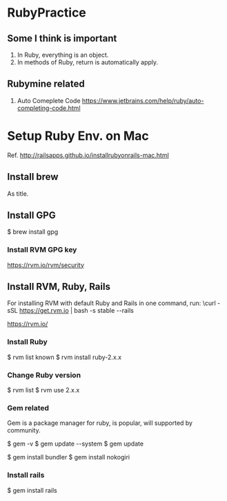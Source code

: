 # RubyPractice

## Some I think is important

1. In Ruby, everything is an object.
2. In methods of Ruby, return is automatically apply.

## Rubymine related

1. Auto Comeplete Code
   https://www.jetbrains.com/help/ruby/auto-completing-code.html

# Setup Ruby Env. on Mac

Ref.
http://railsapps.github.io/installrubyonrails-mac.html

## Install brew

As title.

## Install GPG

$ brew install gpg

### Install RVM GPG key

https://rvm.io/rvm/security

## Install RVM, Ruby, Rails

For installing RVM with default Ruby and Rails in one command, run:
\curl -sSL https://get.rvm.io | bash -s stable --rails

https://rvm.io/

### Install Ruby

$ rvm list known
$ rvm install ruby-2.x.x

### Change Ruby version

$ rvm list
$ rvm use 2.x.x

### Gem related

Gem is a package manager for ruby, is popular, will supported by community.

$ gem -v
$ gem update --system
$ gem update

$ gem install bundler
$ gem install nokogiri

### Install rails

$ gem install rails